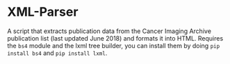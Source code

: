 # XML-Parser
A script that extracts publication data from the Cancer Imaging Archive publication list (last updated June 2018) and formats it into HTML. Requires the `bs4` module and the lxml tree builder, you can install them by doing `pip install bs4` and `pip install lxml`.
